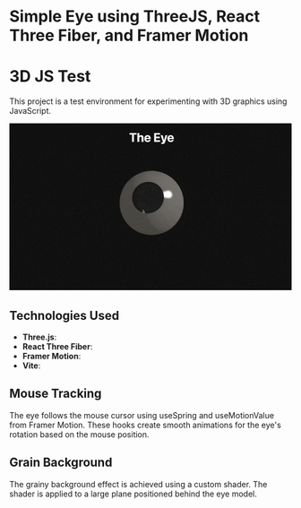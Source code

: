# Simple Eye using ThreeJS, React Three Fiber, and Framer Motion

# 3D JS Test

This project is a test environment for experimenting with 3D graphics using JavaScript.

![sample](./sample.gif)

## Technologies Used

- **Three.js**:
- **React Three Fiber**: 
- **Framer Motion**:
- **Vite**: 

## Mouse Tracking
The eye follows the mouse cursor using useSpring and useMotionValue from Framer Motion. These hooks create smooth animations for the eye's rotation based on the mouse position.

## Grain Background
The grainy background effect is achieved using a custom shader. The shader is applied to a large plane positioned behind the eye model.

